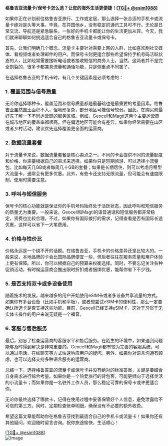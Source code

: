 **格鲁吉亚流量卡/保号卡怎么选？让您的海外生活更便捷！[[TG💪+ @esim1088](https://t.me/s/esim1088)]**

如果你正在计划前往格鲁吉亚旅行、工作或定居，那么选择一张合适的手机卡或流量卡绝对是头等大事。毕竟，在异国他乡，没有稳定的通讯工具可不行。无论是日常交流、导航还是紧急联系，一张好的手机卡都能让你的生活更加从容。今天，我们就来聊聊如何挑选适合自己的格鲁吉亚流量卡或保号卡。

首先，让我们明确几个概念。流量卡主要针对需要上网的人群，比如喜欢刷社交媒体、看视频或者处理邮件的用户。而保号卡则更适合那些希望保持手机号码活跃状态的人，比如经常需要接听电话或者接收短信的商务人士。当然，这两者并不是完全割裂的，很多卡都兼具流量和通话功能，只是侧重点不同罢了。

在选择格鲁吉亚的手机卡时，有几个关键因素是必须考虑的：

### **1. 覆盖范围与信号质量**
无论你选择哪种卡，覆盖范围和信号质量都是最基础也是最重要的考量因素。格鲁吉亚虽然国土面积不大，但地形复杂，部分地区可能信号较弱。因此，在购买前最好先了解一下不同运营商的服务区域。例如，Geocell和Magti这两个主要运营商在城市地区的覆盖率都很高，但在偏远地区可能会有差异。如果你经常需要在山区或者乡村活动，建议优先选择覆盖更全面的运营商。

### **2. 数据流量套餐**
对于流量卡来说，数据流量套餐是核心卖点之一。不同的卡会提供不同的流量额度和价格，你需要根据自己的需求来选择。如果你只是短期旅游，可以选择小流量包，比如每天几GB或者每周几十GB的套餐；如果是长期居住，则可以考虑月租型大流量卡，通常会有更多优惠。此外，有些卡还支持无限流量，但可能会有速度限制，使用时需要注意。

### **3. 呼叫与短信服务**
保号卡的核心功能就是保证你的手机号码始终处于活跃状态，因此呼叫和短信服务的质量尤为重要。一般来说，Geocell和Magti的语音通话和短信服务都非常稳定，资费也比较合理。不过，如果你有国际拨打的需求，记得查看是否有国际长途优惠，这样可以省下一大笔费用。

### **4. 价格与性价比**
价格永远是一个绕不开的话题。在格鲁吉亚，手机卡的价格差异还是比较大的。一般来说，本地品牌的卡会比国际品牌便宜一些，但后者往往在服务质量和用户体验上更有保障。所以，你可以根据自己的预算来权衡选择。同时，不要忘记关注各种促销活动，有时候运营商会推出限时折扣或者捆绑优惠，能帮你省下不少钱。

### **5. 是否支持双卡或多设备使用**
随着技术的发展，越来越多的用户开始使用eSIM卡或者多设备共享流量的方式。如果你有多台设备（比如手机和平板），或者想尝试eSIM卡的便利性，那么一定要确认所选卡是否支持这些功能。目前，Geocell已经支持eSIM卡，这对于习惯于无实体卡操作的用户来说无疑是一个福音。

### **6. 客服与售后服务**
最后，别忘了检查运营商的客服水平和售后服务。在陌生的环境中，如果遇到问题能够及时得到解决是非常重要的。Geocell和Magti都有较为完善的客服系统，可以通过电话、在线聊天等方式快速响应用户的疑问。另外，如果你对语言沟通有顾虑，也可以选择支持多种语言服务的运营商。

总结一下，选择格鲁吉亚的流量卡或保号卡并没有绝对的标准答案，关键是要结合自身需求进行综合考量。如果你是一个热爱旅行的背包客，可能更倾向于选择灵活的小流量卡；而如果你是一名驻外工作人员，那么稳定可靠的保号卡或许更适合你。

无论你最终选择了哪款卡，记得在使用过程中妥善保管好个人信息，避免泄露给不可信的第三方。同时，定期检查账单明细，确保没有不必要的额外收费。

希望这篇文章能帮助你在格鲁吉亚找到最适合自己的手机卡或流量卡！如果你还有其他疑问，欢迎随时留言咨询。祝你旅途愉快，生活顺心！

[[TG💪+ @esim1088](https://t.me/s/esim1088)]  
![Image](https://i.postimg.cc/4NQfJmqS/Snipaste-2025-05-13-00-14-12.png)